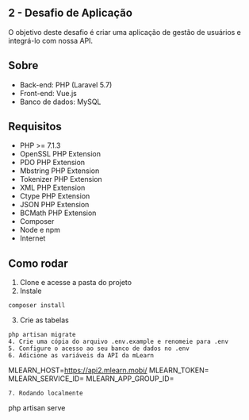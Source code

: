 ## 2 - Desafio de Aplicação
O objetivo deste desafio é criar uma aplicação de gestão de usuários e integrá-lo com nossa API.

## Sobre
- Back-end: PHP (Laravel 5.7)
- Front-end: Vue.js
- Banco de dados: MySQL

## Requisitos
- PHP >= 7.1.3
- OpenSSL PHP Extension
- PDO PHP Extension
- Mbstring PHP Extension
- Tokenizer PHP Extension
- XML PHP Extension
- Ctype PHP Extension
- JSON PHP Extension
- BCMath PHP Extension
- Composer
- Node e npm
- Internet

## Como rodar
1. Clone e acesse a pasta do projeto
2. Instale
```
composer install
```
3. Crie as tabelas
```
php artisan migrate
4. Crie uma cópia do arquivo .env.example e renomeie para .env
5. Configure o acesso ao seu banco de dados no .env
6. Adicione as variáveis da API da mLearn
```
MLEARN_HOST=https://api2.mlearn.mobi/
MLEARN_TOKEN=
MLEARN_SERVICE_ID=
MLEARN_APP_GROUP_ID=
```
7. Rodando localmente
```
php artisan serve
```